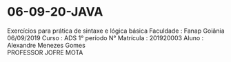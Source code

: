 # 06-09-20-JAVA
Exercícios para prática de sintaxe e lógica básica
Faculdade : Fanap
Goiânia 06/09/2019
Curso : ADS 1° período
N° Matrícula : 201920003
Aluno : Alexandre Menezes Gomes  
PROFESSOR JOFRE MOTA
